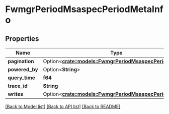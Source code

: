 # FwmgrPeriodMsaspecPeriodMetaInfo

## Properties

Name | Type | Description | Notes
------------ | ------------- | ------------- | -------------
**pagination** | Option<[**crate::models::FwmgrPeriodMsaspecPeriodPaging**](fwmgr.msaspec.Paging.md)> |  | [optional]
**powered_by** | Option<**String**> |  | [optional]
**query_time** | **f64** |  |
**trace_id** | **String** |  |
**writes** | Option<[**crate::models::FwmgrPeriodMsaspecPeriodWrites**](fwmgr.msaspec.Writes.md)> |  | [optional]

[[Back to Model list]](./README.md#documentation-for-models) [[Back to API list]](./README.md#documentation-for-api-endpoints) [[Back to README]](../README.md)
